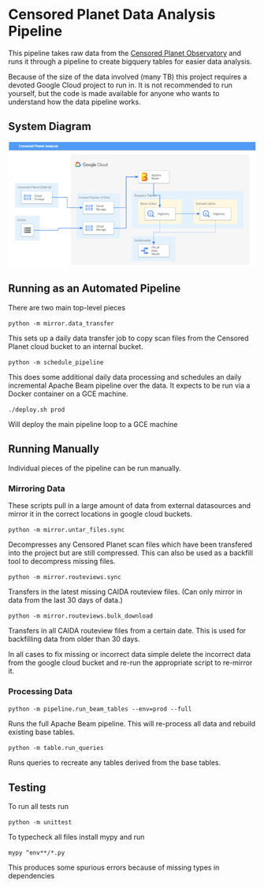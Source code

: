 # Censored Planet Data Analysis Pipeline

This pipeline takes raw data from the
[Censored Planet Observatory](https://censoredplanet.org/data/raw) and runs it
through a pipeline to create bigquery tables for easier data analysis.

Because of the size of the data involved (many TB) this project requires a
devoted Google Cloud project to run in. It is not recommended to run yourself,
but the code is made available for anyone who wants to understand how the data
pipeline works.

## System Diagram

![System Diagram](system-diagram.png)

## Running as an Automated Pipeline

There are two main top-level pieces

`python -m mirror.data_transfer`

This sets up a daily data transfer job to copy scan files from the Censored
Planet cloud bucket to an internal bucket.

`python -m schedule_pipeline`

This does some additional daily data processing and schedules an daily
incremental Apache Beam pipeline over the data. It expects to be run via a
Docker container on a GCE machine.

`./deploy.sh prod`

Will deploy the main pipeline loop to a GCE machine

## Running Manually

Individual pieces of the pipeline can be run manually.

### Mirroring Data

These scripts pull in a large amount of data from external datasources and
mirror it in the correct locations in google cloud buckets.

`python -m mirror.untar_files.sync`

Decompresses any Censored Planet scan files which have been transfered into the
project but are still compressed. This can also be used as a backfill tool to
decompress missing files.

`python -m mirror.routeviews.sync`

Transfers in the latest missing CAIDA routeview files. (Can only mirror in data
from the last 30 days of data.)

`python -m mirror.routeviews.bulk_download`

Transfers in all CAIDA routeview files from a certain date. This is used for
backfilling data from older than 30 days.

In all cases to fix missing or incorrect data simple delete the incorrect data
from the google cloud bucket and re-run the appropriate script to re-mirror it.

### Processing Data

`python -m pipeline.run_beam_tables --env=prod --full`

Runs the full Apache Beam pipeline. This will re-process all data and rebuild
existing base tables.

`python -m table.run_queries`

Runs queries to recreate any tables derived from the base tables.

## Testing

To run all tests run

`python -m unittest`

To typecheck all files install mypy and run

`mypy ^env**/*.py`

This produces some spurious errors because of missing types in dependencies
